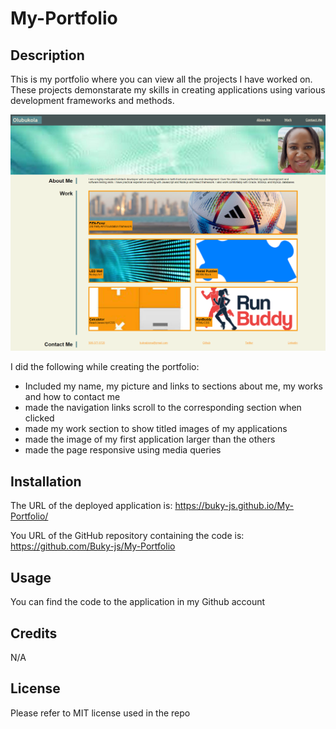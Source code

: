 # My-Portfolio

## Description
This is my portfolio where you can view all the projects I have worked on. These projects demonstarate my skills in creating applications using various development frameworks and methods.

![alt text](assets/images/new-portfolio.png)

I did the following while creating the portfolio:
* Included my name, my picture and links to sections about me, my works and how to contact me
* made the navigation links scroll to the corresponding section when clicked
* made my work section to show titled images of my applications
* made the image of my first application larger than the others
* made the page responsive using media queries

## Installation
The URL of the deployed application is: https://buky-js.github.io/My-Portfolio/

You URL of the GitHub repository containing the code is: https://github.com/Buky-js/My-Portfolio

## Usage
You can find the code to the application in my Github account

## Credits
N/A

## License
Please refer to MIT license used in the repo